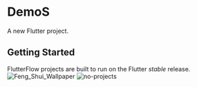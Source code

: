 # DemoS

A new Flutter project.

## Getting Started

FlutterFlow projects are built to run on the Flutter _stable_ release.
![Feng_Shui_Wallpaper](https://github.com/user-attachments/assets/1c85b217-c380-487d-9fe2-42f219c9d415) ![no-projects](https://github.com/user-attachments/assets/3b89300c-cb17-499e-98f1-227961b1244e)
